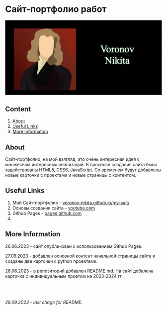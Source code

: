 # Сайт-портфолио работ


![main-sait-image](/img/for-README/main-image.png)


## **Content**
1. [About](/README.md#about)
2. [Useful Links](/README.md#useful-links)
3. [More Information](/README.md#more-information)

## **About**
Сайт-портфолио, на мой взягляд, это очень интересная идея с множесвом интересных реализаций. 
В процессе создания сайта были задействованы HTML5, CSS6, JavaScript. Со временем будут добавлены новые карточки с проектами и новые страницы с контентом.


## **Useful Links**
1. Мой Сайт-портфолио - [voronov-nikita.github.io/my-sait/](https://voronov-nikita.github.io/portfolio/)
2. Основы создания сайта - [youtube.com]()
3. Github Pages - [pages.github.com](https://pages.github.com/)
4. 


## **More Information**

26.06.2023 - сайт опубликован с использованием Github Pages.

27.06.2023 - добавлен основной контент начальной страницы сайта и созданы две карточки с python проектами.

28.06.2023 - в репозиторий добавлен README.md. На сайт добалена карточка с индивидуальным проетом на 2023-2024 гг. 

<br><br>

###### 26.09.2023 - last chage for README.